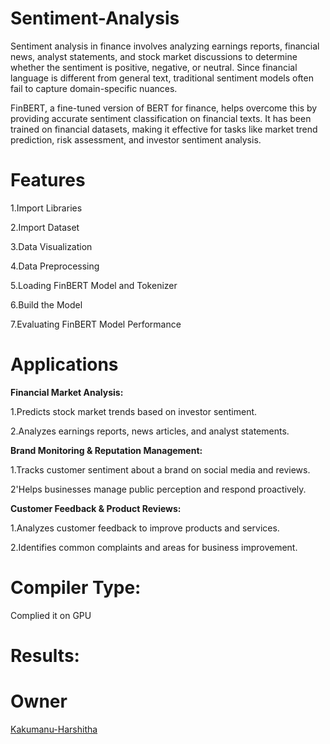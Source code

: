 # Sentiment-Analysis
Sentiment analysis in finance involves analyzing earnings reports, financial news, analyst statements, and stock market discussions to determine whether the sentiment is positive, negative, or neutral. Since financial language is different from general text, traditional sentiment models often fail to capture domain-specific nuances.

FinBERT, a fine-tuned version of BERT for finance, helps overcome this by providing accurate sentiment classification on financial texts. It has been trained on financial datasets, making it effective for tasks like market trend prediction, risk assessment, and investor sentiment analysis.
# Features
1.Import Libraries

2.Import Dataset

3.Data Visualization

4.Data Preprocessing

5.Loading FinBERT Model and Tokenizer

6.Build the Model

7.Evaluating FinBERT Model Performance
# Applications
**Financial Market Analysis:**

1.Predicts stock market trends based on investor sentiment.

2.Analyzes earnings reports, news articles, and analyst statements.

**Brand Monitoring & Reputation Management:**

1.Tracks customer sentiment about a brand on social media and reviews.

2'Helps businesses manage public perception and respond proactively.

**Customer Feedback & Product Reviews:**

1.Analyzes customer feedback to improve products and services.

2.Identifies common complaints and areas for business improvement.

# Compiler Type:
Complied it on GPU 
# Results:

# Owner
[Kakumanu-Harshitha](https://github.com/Kakumanu-Harshitha)
